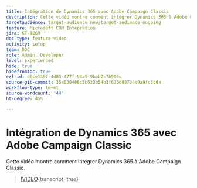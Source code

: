 ```yaml
---
title: Intégration de Dynamics 365 avec Adobe Campaign Classic
description: Cette vidéo montre comment intégrer Dynamics 365 à Adobe Campaign Classic.
targetaudience: target-audience new;target-audience ongoing
feature: Microsoft CRM Integration
jira: KT-1869
doc-type: feature video
activity: setup
team: DOC
role: Admin, Developer
level: Experienced
hide: true
hidefromtoc: true
exl-id: d6ce139f-4d03-477f-94a5-9bab2c7b966c
source-git-commit: 35e036486c5b533b54b3f626d88734e9a9fc3b8a
workflow-type: tm+mt
source-wordcount: '44'
ht-degree: 45%

---
```


# Intégration de Dynamics 365 avec Adobe Campaign Classic

Cette vidéo montre comment intégrer Dynamics 365 à Adobe Campaign Classic.

>[!VIDEO](https://video.tv.adobe.com/v/23837?quality=12&learn=on){transcript=true}
